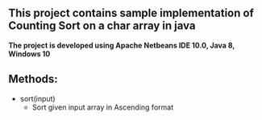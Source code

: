 ## This project contains sample implementation of Counting Sort on a char array in java
   **The project is developed using Apache Netbeans IDE 10.0, Java 8, Windows 10**

## Methods:
   - sort(input)
     * Sort given input array in Ascending format
    